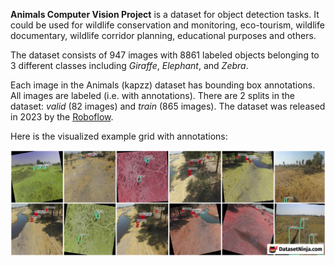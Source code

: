 **Animals Computer Vision Project** is a dataset for object detection tasks. It could be used for wildlife conservation and monitoring, eco-tourism, wildlife documentary, wildlife corridor planning, educational purposes and others.

The dataset consists of 947 images with 8861 labeled objects belonging to 3 different classes including *Giraffe*, *Elephant*, and *Zebra*.

Each image in the Animals (kapzz) dataset has bounding box annotations. All images are labeled (i.e. with annotations). There are 2 splits in the dataset: *valid* (82 images) and *train* (865 images). The dataset was released in 2023 by the [Roboflow](https://universe.roboflow.com/).

Here is the visualized example grid with annotations:

<img src="https://github.com/dataset-ninja/animals-kapzz/raw/main/visualizations/horizontal_grid.png">
